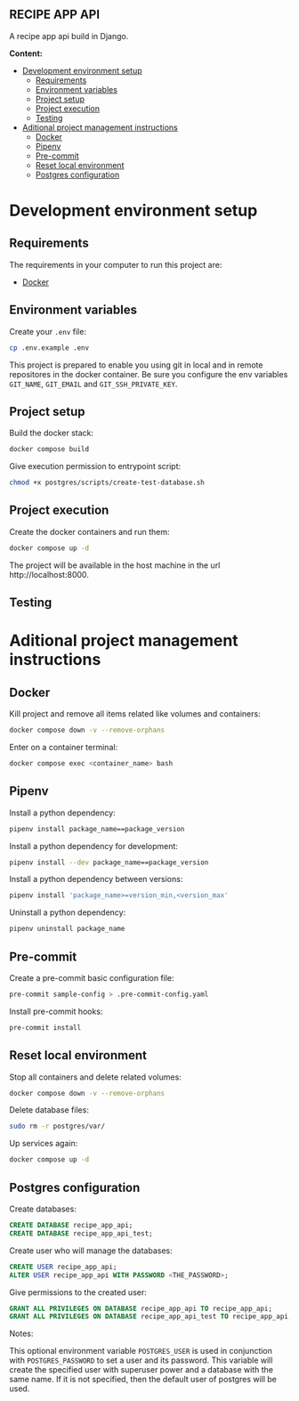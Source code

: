 **RECIPE APP API**
---

A recipe app api build in Django.

**Content:**

- [Development environment setup](#development-environment-setup)
  - [Requirements](#requirements)
  - [Environment variables](#environment-variables)
  - [Project setup](#project-setup)
  - [Project execution](#project-execution)
  - [Testing](#testing)
- [Aditional project management instructions](#aditional-project-management-instructions)
  - [Docker](#docker)
  - [Pipenv](#pipenv)
  - [Pre-commit](#pre-commit)
  - [Reset local environment](#reset-local-environment)
  - [Postgres configuration](#postgres-configuration)

# Development environment setup

## Requirements

The requirements in your computer to run this project are:

- [Docker](https://docs.docker.com/desktop/install/mac-install/)

## Environment variables

Create your `.env` file:

```bash
cp .env.example .env
```

This project is prepared to enable you using git in local and in remote
repositores in the docker container. Be sure you configure the env variables
`GIT_NAME`, `GIT_EMAIL` and `GIT_SSH_PRIVATE_KEY`.

## Project setup

Build the docker stack:

```bash
docker compose build
```

Give execution permission to entrypoint script:

```bash
chmod +x postgres/scripts/create-test-database.sh
```

## Project execution

Create the docker containers and run them:

```bash
docker compose up -d
```

The project will be available in the host machine in the url http://localhost:8000.

## Testing

# Aditional project management instructions

## Docker

Kill project and remove all items related like volumes and containers:

```bash
docker compose down -v --remove-orphans
```

Enter on a container terminal:

```bash
docker compose exec <container_name> bash
```

## Pipenv

Install a python dependency:

```bash
pipenv install package_name==package_version
```

Install a python dependency for development:

```bash
pipenv install --dev package_name==package_version
```

Install a python dependency between versions:

```bash
pipenv install 'package_name>=version_min,<version_max'
```

Uninstall a python dependency:

```bash
pipenv uninstall package_name
```

## Pre-commit

Create a pre-commit basic configuration file:

```bash
pre-commit sample-config > .pre-commit-config.yaml
```

Install pre-commit hooks:

```bash
pre-commit install
```

## Reset local environment

Stop all containers and delete related volumes:

```bash
docker compose down -v --remove-orphans
```

Delete database files:

```bash
sudo rm -r postgres/var/
```

Up services again:

```bash
docker compose up -d
```

## Postgres configuration

Create databases:

```sql
CREATE DATABASE recipe_app_api;
CREATE DATABASE recipe_app_api_test;
```

Create user who will manage the databases:

```sql
CREATE USER recipe_app_api;
ALTER USER recipe_app_api WITH PASSWORD <THE_PASSWORD>;
```

Give permissions to the created user:

```sql
GRANT ALL PRIVILEGES ON DATABASE recipe_app_api TO recipe_app_api;
GRANT ALL PRIVILEGES ON DATABASE recipe_app_api_test TO recipe_app_api;
```

Notes:

This optional environment variable `POSTGRES_USER` is used in conjunction with
`POSTGRES_PASSWORD` to set a user and its password. This variable will create
the specified user with superuser power and a database with the same name. If
it is not specified, then the default user of postgres will be used.
